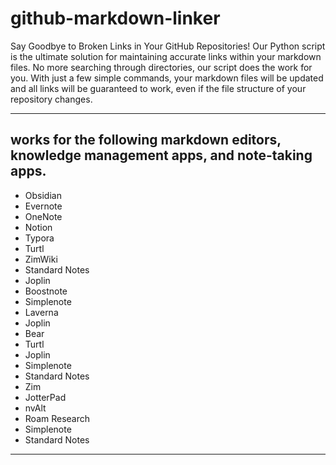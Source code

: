 # github-markdown-linker



Say Goodbye to Broken Links in Your GitHub Repositories! Our Python script is the ultimate solution for maintaining accurate links within your markdown files. No more searching through directories, our script does the work for you. With just a few simple commands, your markdown files will be updated and all links will be guaranteed to work, even if the file structure of your repository changes.


---

## works for the following markdown editors, knowledge management apps, and note-taking apps.

-   Obsidian
-   Evernote
-   OneNote
-    Notion
-   Typora
-   Turtl
-   ZimWiki
-   Standard Notes
-   Joplin
-   Boostnote
-   Simplenote
-   Laverna
-   Joplin
-   Bear
-   Turtl
-   Joplin
-   Simplenote
-   Standard Notes
-   Zim
-   JotterPad
-   nvAlt
-   Roam Research
-   Simplenote
-   Standard Notes

---





